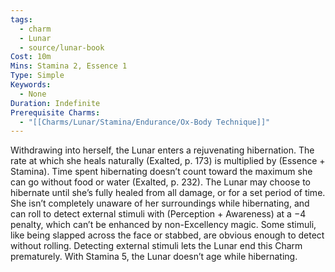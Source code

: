 ```yaml
---
tags:
  - charm
  - Lunar
  - source/lunar-book
Cost: 10m
Mins: Stamina 2, Essence 1
Type: Simple
Keywords:
  - None
Duration: Indefinite
Prerequisite Charms:
  - "[[Charms/Lunar/Stamina/Endurance/Ox-Body Technique]]"
---
```

Withdrawing into herself, the Lunar enters a rejuvenating hibernation. The rate at which she heals naturally (Exalted, p. 173) is multiplied by (Essence + Stamina). Time spent hibernating doesn’t count toward the maximum she can go without food or water (Exalted, p. 232). The Lunar may choose to hibernate until she’s fully healed from all damage, or for a set period of time. She isn’t completely unaware of her surroundings while hibernating, and can roll to detect external stimuli with (Perception + Awareness) at a −4 penalty, which can’t be enhanced by non-Excellency magic. Some stimuli, like being slapped across the face or stabbed, are obvious enough to detect without rolling. Detecting external stimuli lets the Lunar end this Charm prematurely. With Stamina 5, the Lunar doesn’t age while hibernating.